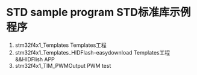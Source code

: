 # STD sample program STD标准库示例程序
1. stm32f4x1_Templates Templates工程
2. stm32f4x1_Templates_HIDFlash-easydownload Templates工程&&HIDFlish APP
3. stm32f4x1_TIM_PWMOutput PWM test